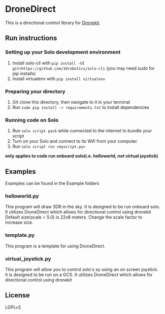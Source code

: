 DroneDirect
==============
This is a directional control library for [Dronekit](http://dronekit.io/).

## Run instructions

### Setting up your Solo development environment

1. Install solo-cli with `pip install -UI git+https://github.com/3drobotics/solo-cli` (you may need sudo for pip installs)
1. Install virtualenv with `pip install virtualenv`

### Preparing your directory

1. Git clone this directory, then navigate to it in your terminal
1. Run `sudo pip install -r requirements.txt` to install dependencies

### Running code on Solo

1. Run `solo script pack` while connected to the internet to bundle your script
1. Turn on your Solo and connect to its Wifi from your computer
1. Run `solo script run <myscript.py>`

**only applies to code run onboard solo(i.e. helloworld, not virtual joystick)**

## Examples
Examples can be found in the Example folders

### helloworld.py
This program will draw 3DR in the sky. It is designed to be run onboard solo.
It utilizes DroneDirect which allows for directional control using dronekit
Default size(scale = 5.0) is 22x8 meters. Change the scale factor to increase size.

### template.py
This program is a template for using DroneDirect.

### virtual_joystick.py
This program will allow you to control solo's xy using an on screen joystick.
It is designed to be run on a GCS.
It utilizes DroneDirect which allows for directional control using dronekit

## License
LGPLv3
